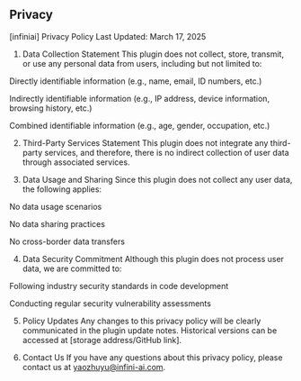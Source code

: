 ## Privacy

[infiniai] Privacy Policy
Last Updated: March 17, 2025

1. Data Collection Statement
This plugin does not collect, store, transmit, or use any personal data from users, including but not limited to:

Directly identifiable information (e.g., name, email, ID numbers, etc.)

Indirectly identifiable information (e.g., IP address, device information, browsing history, etc.)

Combined identifiable information (e.g., age, gender, occupation, etc.)

2. Third-Party Services Statement
This plugin does not integrate any third-party services, and therefore, there is no indirect collection of user data through associated services.

3. Data Usage and Sharing
Since this plugin does not collect any user data, the following applies:

No data usage scenarios

No data sharing practices

No cross-border data transfers

4. Data Security Commitment
Although this plugin does not process user data, we are committed to:

Following industry security standards in code development

Conducting regular security vulnerability assessments

5. Policy Updates
Any changes to this privacy policy will be clearly communicated in the plugin update notes. Historical versions can be accessed at [storage address/GitHub link].

6. Contact Us
If you have any questions about this privacy policy, please contact us at yaozhuyu@infini-ai.com.